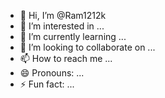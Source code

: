 - 👋 Hi, I’m @Ram1212k
- 👀 I’m interested in ...
- 🌱 I’m currently learning ...
- 💞️ I’m looking to collaborate on ...
- 📫 How to reach me ...
- 😄 Pronouns: ...
- ⚡ Fun fact: ...

<!---
Ram1212k/Ram1212k is a ✨ special ✨ repository because its `README.md` (this file) appears on your GitHub profile.
You can click the Preview link to take a look at your changes.
--->
